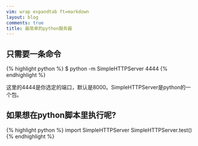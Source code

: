 ```yaml
---
vim: wrap expandtab ft=markdown
layout: blog
comments: true
title: 最简单的python服务器
---
```


## 只需要一条命令

{% highlight python %}
$ python -m SimpleHTTPServer 4444
{% endhighlight %}

这里的4444是你选定的端口，默认是8000。SimpleHTTPServer是python的一个包。

## 如果想在python脚本里执行呢?

{% highlight python %}
import SimpleHTTPServer
SimpleHTTPServer.test()
{% endhighlight %}


